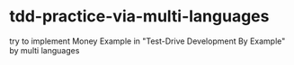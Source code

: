# tdd-practice-via-multi-languages
try to implement Money Example in "Test-Drive Development By Example" by multi languages
